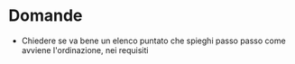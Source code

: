 # Domande

- Chiedere se va bene un elenco puntato che spieghi passo passo come avviene l'ordinazione, nei requisiti
